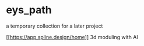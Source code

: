 # eys_path
a temporary collection for a later project

[[https://app.spline.design/home]] 3d moduling with AI

